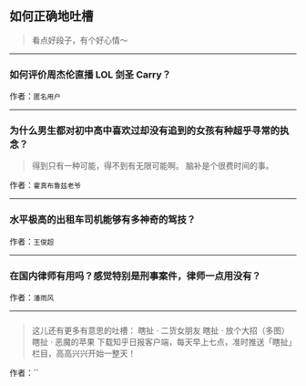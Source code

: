 ## 如何正确地吐槽

> 看点好段子，有个好心情～


 
---

### 如何评价周杰伦直播 LOL 剑圣 Carry？

> 


作者：`匿名用户`

---

### 为什么男生都对初中高中喜欢过却没有追到的女孩有种超乎寻常的执念？

> 得到只有一种可能，得不到有无限可能啊。
> 脑补是个很费时间的事。


作者：`霍真布鲁兹老爷`

---

### 水平极高的出租车司机能够有多神奇的驾技？

> 


作者：`王俊超`

---

### 在国内律师有用吗？感觉特别是刑事案件，律师一点用没有？

> 


作者：`潘雨风`

---

### 

> 这儿还有更多有意思的吐槽：
> 瞎扯 · 二货女朋友
> 瞎扯 · 放个大招（多图）
> 瞎扯 · 恶魔的苹果
> 下载知乎日报客户端，每天早上七点，准时推送「瞎扯」栏目，高高兴兴开始一整天！


作者：``